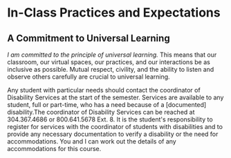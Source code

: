 # In-Class Practices and Expectations

## A Commitment to Universal Learning

*I am committed to the principle of universal learning.* This means that our classroom, our virtual spaces, our practices, and our interactions be as inclusive as possible. Mutual respect, civility, and the ability to listen and observe others carefully are crucial to universal learning.

Any student with particular needs should contact the coordinator of Disability Services at the start of the semester. Services are available to any student, full or part-time, who has a need because of a [documented] disability.The coordinator of Disability Services can be reached at 304.367.4686 or 800.641.5678 Ext. 8. It is the student's responsibility to register for services with the coordinator of students with disabilities and to provide any necessary documentation to verify a disability or the need for accommodations.  You and I can work out the details of any accommodations for this course.